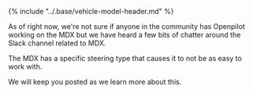 {% include "../.base/vehicle-model-header.md" %}


As of right now, we're not sure if anyone in the community has Openpilot working on the MDX but we have heard a few bits of chatter around the Slack channel related to MDX.

The MDX has a specific steering type that causes it to not be as easy to work with.

We will keep you posted as we learn more about this.

